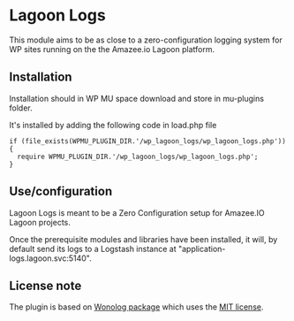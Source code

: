 # Lagoon Logs

This module aims to be as close to a zero-configuration logging system for WP sites running on the the Amazee.io Lagoon platform.

## Installation

Installation should in WP MU space download and store in mu-plugins folder.

It's installed by adding the following code in load.php file
```
if (file_exists(WPMU_PLUGIN_DIR.'/wp_lagoon_logs/wp_lagoon_logs.php')) {
  require WPMU_PLUGIN_DIR.'/wp_lagoon_logs/wp_lagoon_logs.php';
}
```

## Use/configuration

Lagoon Logs is meant to be a Zero Configuration setup for Amazee.IO Lagoon projects.

Once the prerequisite modules and libraries have been installed, it will, by default send its logs to a Logstash instance at "application-logs.lagoon.svc:5140".

## License note

The plugin is based on [Wonolog package](https://github.com/inpsyde/Wonolog) which uses the [MIT license](https://github.com/inpsyde/Wonolog/blob/master/LICENSE).
